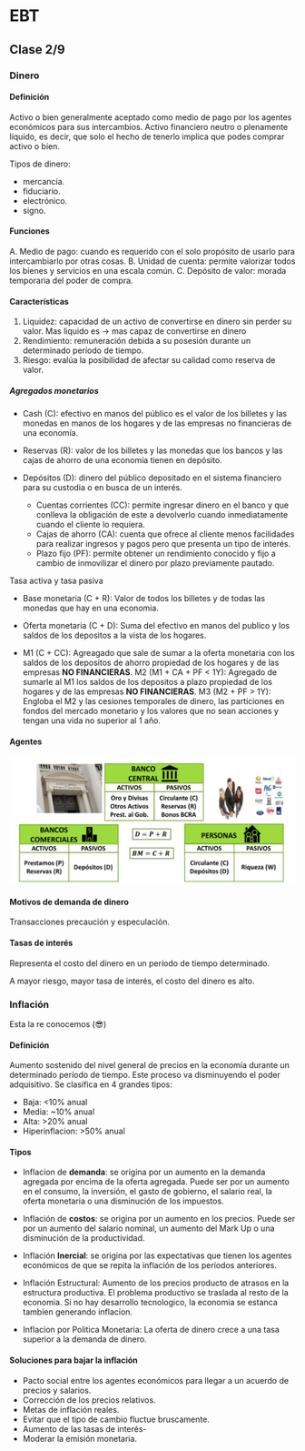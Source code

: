 # EBT

## Clase 2/9

### Dinero

#### Definición

Activo o bien generalmente aceptado como medio de pago por los agentes económicos para sus intercambios. Activo financiero neutro o plenamente líquido, es decir, que solo el hecho de tenerlo implica que podes comprar activo o bien.

Tipos de dinero:

- mercancía.
- fiduciario.
- electrónico.
- signo.

#### Funciones

A. Medio de pago: cuando es requerido con el solo propósito de usarlo para intercambiarlo por otras cosas.
B. Unidad de cuenta: permite valorizar todos los bienes y servicios en una escala común.
C. Depósito de valor: morada temporaria del poder de compra.

#### Características

1. Liquidez: capacidad de un activo de convertirse en dinero sin perder su valor. Mas liquido es -> mas capaz de convertirse en dinero 
2. Rendimiento: remuneración debida a su posesión durante un determinado período de tiempo.
3. Riesgo: evalúa la posibilidad de afectar su calidad como reserva de valor.

##### Agregados monetarios

- Cash (C): efectivo en manos del público es el valor de los billetes y las monedas en manos de los hogares y de las empresas no financieras de una economía.

- Reservas (R): valor de los billetes y las monedas que los bancos y las cajas de ahorro de una economía tienen en depósito.

- Depósitos (D): dinero del público depositado en el sistema financiero para su custodia o en busca de un interés.
  - Cuentas corrientes (CC): permite ingresar dinero en el banco y que conlleva la obligación de este a devolverlo cuando inmediatamente cuando el cliente lo requiera.
  - Cajas de ahorro (CA): cuenta que ofrece al cliente menos facilidades para realizar ingresos y pagos pero que presenta un tipo de interés.
  - Plazo fijo (PF): permite obtener un rendimiento conocido y fijo a cambio de inmovilizar el dinero por plazo previamente pautado.

Tasa activa y tasa pasiva

- Base monetaria (C + R): Valor de todos los billetes y de todas las monedas que hay en una economia.


- Oferta monetaria (C + D): Suma del efectivo en manos del publico y los saldos de los depositos a la vista de los hogares.
 - M1 (C + CC): Agreagado que sale de sumar a la oferta monetaria con los saldos de los depositos de ahorro propiedad de los hogares y de las empresas **NO FINANCIERAS**.
    M2 (M1 + CA + PF < 1Y): Agregado de sumarle al M1 los saldos de los depositos a plazo propiedad de los hogares y de las empresas **NO FINANCIERAS**.
    M3 (M2 + PF > 1Y): Engloba el M2 y las cesiones temporales de dinero, las particiones en fondos del mercado monetario y los valores que no sean acciones y tengan una vida no superior al 1 año.

#### Agentes

![Agentes de la economía](imagenes/agentes.png)

#### Motivos de demanda de dinero

Transacciones precaución y especulación.

#### Tasas de interés

Representa el costo del dinero en un período de tiempo determinado.

A mayor riesgo, mayor tasa de interés, el costo del dinero es alto.

### Inflación
Esta la re conocemos (😎)

#### Definición

Aumento sostenido del nivel general de precios en la economía durante un determinado período de tiempo. Este proceso va disminuyendo el poder adquisitivo.
Se clasifica en 4 grandes tipos:
- Baja: <10% anual
- Media: ~10% anual
- Alta: >20% anual <!-- Argentina la cabra🐐 -->
- Hiperinflacion: >50% anual

#### Tipos

- Inflacion de **demanda**: se origina por un aumento en la demanda agregada por encima de la oferta agregada. Puede ser por un aumento en el consumo, la inversión, el gasto de gobierno, el salario real, la oferta monetaria o una disminución de los impuestos.

- Inflación de **costos**: se origina por un aumento en los precios. Puede ser por un aumento del salario nominal, un aumento del Mark Up o una disminución de la productividad.

- Inflación **Inercial**: se origina por las expectativas que tienen los agentes económicos de que se repita la inflación de los períodos anteriores. 

- Inflación Estructural: Aumento de los precios producto de atrasos en la estructura productiva. El problema productivo se traslada al resto de la economia. Si no hay desarrollo tecnologico, la economia se estanca tambien generando inflacion.

- Inflacion por Politica Monetaria: La oferta de dinero crece a una tasa superior a la demanda de dinero.

#### Soluciones para bajar la inflación

- Pacto social entre los agentes económicos para llegar a un acuerdo de precios y salarios.
- Corrección de los precios relativos.
- Metas de inflación reales.
- Evitar que el tipo de cambio fluctue bruscamente.
- Aumento de las tasas de interés-
- Moderar la emisión monetaria.
